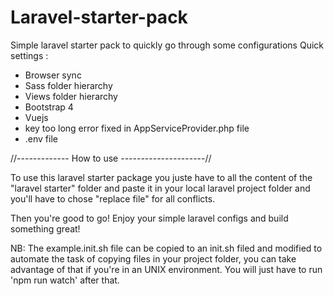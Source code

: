 # Laravel-starter-pack
Simple laravel starter pack to quickly go through some configurations
Quick settings :
- Browser sync
- Sass folder hierarchy
- Views folder hierarchy
- Bootstrap 4
- Vuejs
- key too long error fixed in AppServiceProvider.php file
- .env file

//------------- How to use ---------------------//

To use this laravel starter package you juste have to all the content of the "laravel starter" folder 
and paste it in your local laravel project folder and you'll have to chose "replace file" for all conflicts.

Then you're good to go! Enjoy your simple laravel configs and build something great!

NB: The example.init.sh file can be copied to an init.sh filed and modified to automate the task of copying files in your project folder, you can take advantage of that if you're in an UNIX environment. You will just have to run 'npm run watch' after that.